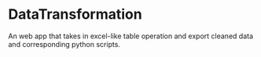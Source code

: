 # DataTransformation
 An web app that takes in excel-like table operation and export cleaned data and corresponding python scripts.
